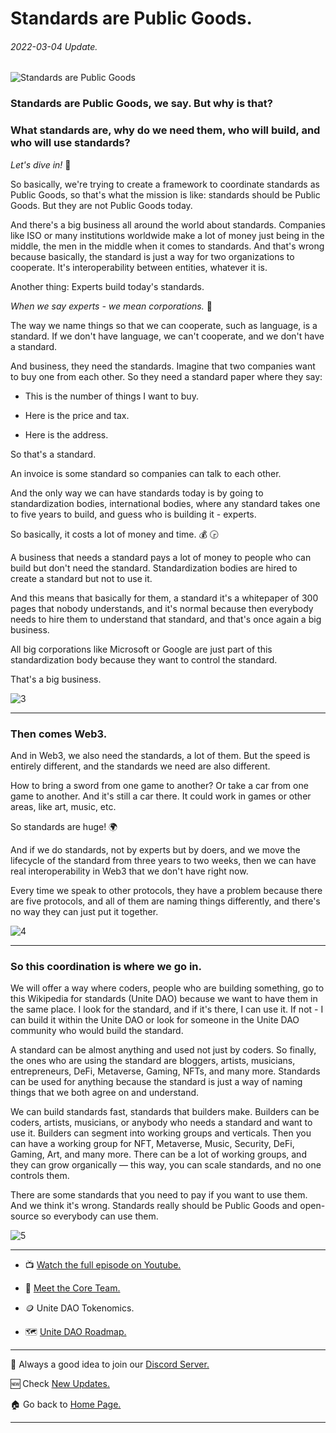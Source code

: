 # Standards are Public Goods.
###### 2022-03-04 Update.



![Standards are Public Goods](https://github.com/Unite-DAO/Documentation/blob/main/assets/Standards%20are%20Public%20Goods.png)


### Standards are Public Goods, we say. But why is that? 

### What standards are, why do we need them, who will build, and who will use standards? 

*Let's dive in!* 🚀

So basically, we're trying to create a framework to coordinate standards as Public Goods, so that's what the mission is like: standards should be Public Goods. But they are not Public Goods today.

And there's a big business all around the world about standards. Companies like ISO or many institutions worldwide make a lot of money just being in the middle, the men in the middle when it comes to standards. And that's wrong because basically, the standard is just a way for two organizations to cooperate. It's interoperability between entities, whatever it is.

Another thing: Experts build today's standards. 

*When we say experts - we mean corporations.* 💼

The way we name things so that we can cooperate, such as language, is a standard. If we don't have language, we can't cooperate, and we don't have a standard.

And business, they need the standards. Imagine that two companies want to buy one from each other. So they need a standard paper where they say: 

- This is the number of things I want to buy.

- Here is the price and tax.

- Here is the address. 

So that's a standard. 

An invoice is some standard so companies can talk to each other. 

And the only way we can have standards today is by going to standardization bodies, international bodies, where any standard takes one to five years to build, and guess who is building it - experts.

So basically, it costs a lot of money and time. 💰 🕞

A business that needs a standard pays a lot of money to people who can build but don't need the standard. Standardization bodies are hired to create a standard but not to use it.

And this means that basically for them, a standard it's a whitepaper of 300 pages that nobody understands, and it's normal because then everybody needs to hire them to understand that standard, and that's once again a big business.

All big corporations like Microsoft or Google are just part of this standardization body because they want to control the standard.

That's a big business. 



![3](https://github.com/Unite-DAO/Documentation/blob/main/assets/3.png)



***

### Then comes Web3.

And in Web3, we also need the standards, a lot of them. 
But the speed is entirely different, and the standards we need are also different. 

How to bring a sword from one game to another?
Or take a car from one game to another. 
And it's still a car there. 
It could work in games or other areas, like art, music, etc.

So standards are huge! 🌍

And if we do standards, not by experts but by doers, and we move the lifecycle of the standard from three years to two weeks, then we can have real interoperability in Web3  that we don't have right now.

Every time we speak to other protocols, they have a problem because there are five protocols, and all of them are naming things differently, and there's no way they can just put it together.



![4](https://github.com/Unite-DAO/Documentation/blob/main/assets/4.png)



***

### So this coordination is where we go in. 

We will offer a way where coders, people who are building something, go to this Wikipedia for standards (Unite DAO) because we want to have them in the same place. I look for the standard, and if it's there, I can use it. If not - I can build it within the Unite DAO or look for someone in the Unite DAO community who would build the standard. 

A standard can be almost anything and used not just by coders. So finally, the ones who are using the standard are bloggers, artists, musicians, entrepreneurs, DeFi, Metaverse, Gaming, NFTs, and many more. Standards can be used for anything because the standard is just a way of naming things that we both agree on and understand.

We can build standards fast, standards that builders make. Builders can be coders, artists, musicians, or anybody who needs a standard and want to use it. Builders can segment into working groups and verticals. Then you can have a working group for NFT, Metaverse, Music, Security, DeFi, Gaming, Art, and many more. There can be a lot of working groups, and they can grow organically — this way, you can scale standards, and no one controls them. 

There are some standards that you need to pay if you want to use them. And we think it's wrong. Standards really should be Public Goods and open-source so everybody can use them.



![5](https://github.com/Unite-DAO/Documentation/blob/main/assets/5.png)



***

- 📺 [Watch the full episode on Youtube.](https://www.youtube.com/watch?v=563j_mqu1N0)

- 👤 [Meet the Core Team.](https://github.com/Unite-DAO/Documentation/blob/main/updates/6.%20Meet%20the%20Core%20Team.md)

- 🪙 Unite DAO Tokenomics.

- 🗺️ [Unite DAO Roadmap.](https://github.com/Unite-DAO/Documentation/wiki/Unite-DAO-Roadmap)

***

💬 Always a good idea to join our [Discord Server.](https://discord.gg/7RwPerFPe8)

🆕 Check [New Updates.](https://github.com/Unite-DAO/Documentation/tree/main/updates)

🏠 Go back to [Home Page.](https://github.com/Unite-DAO/Documentation)

***

